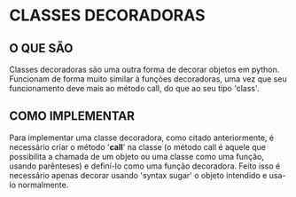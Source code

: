 # CLASSES DECORADORAS

## O QUE SÃO

Classes decoradoras são uma outra forma de decorar objetos em python. Funcionam de forma muito similar à funções decoradoras, uma vez que seu funcionamento deve mais ao método call, do que ao seu tipo 'class'.

## COMO IMPLEMENTAR

Para implementar uma classe decoradora, como citado anteriormente, é necessário criar o método '__call__' na classe (o método call é aquele que possibilita a chamada de um objeto ou uma classe como uma função, usando parênteses) e definí-lo como uma função decoradora. Feito isso é necessário apenas decorar usando 'syntax sugar' o objeto intendido e usa-lo normalmente.